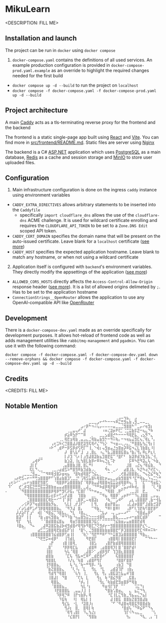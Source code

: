 # MikuLearn

\<DESCRIPTION: FILL ME>

## Installation and launch

The project can be run in `docker` using `docker compose`

1. `docker-compose.yaml` contains the definitions of all used services. An example production configuration is provided in `docker-compose-prod.yaml.example` as an override to highlight the required changes needed for the first build
  - `docker compose up -d --build` to run the project on `localhost`
  - `docker compose -f docker-compose.yaml -f docker-compose-prod.yaml up -d --build`

## Project architecture

A main [Caddy](https://caddyserver.com) acts as a tls-terminating reverse proxy for the frontend and the backend

The frontend is a static single-page app built using [React](https://react.dev) and [Vite](https://vite.dev). You can find more in [src/frontend/README.md](src/frontend/README.md). Static files are server using [Nginx](https://nginx.org)

The backend is a C# [ASP.NET](https://learn.microsoft.com/ru-ru/aspnet/core) application which uses [PostgreSQL](https://www.postgresql.org) as a main database, [Redis](https://redis.io) as a cache and session storage and [MinIO](https://min.io) to store user uploaded files.

## Configuration

1. Main infrastructure configuration is done on the ingress `caddy` instance using environment variables
  - `CADDY_EXTRA_DIRECTIVES` allows arbitrary statements to be inserted into the `Caddyfile`
    - specifically `import cloudflare_dns` allows the use of the `cloudflare-dns` ACME challenge. It is used for wildcard certificate enrolling and requires the `CLOUDFLARE_API_TOKEN` to be set to a `Zone.DNS Edit` scoped API token.
  - `CADDY_CERT_DOMAIN` specifies the domain name that will be present on the auto-issued certificate. Leave blank for a `localhost` certificate ([see more](https://caddyserver.com/docs/automatic-https#local-https))
  - `CADDY_HOST` specifies the expected application hostname. Leave blank to match any hostname, or when not using a wildcard certificate

2. Application itself is configured with `backend`'s environment variables. They directly modify the appsettings of the application ([see more](https://learn.microsoft.com/en-us/aspnet/core/fundamentals/configuration/?view=aspnetcore-9.0#evcp))
  - `ALLOWED_CORS_HOSTS` directly affects the `Access-Control-Allow-Origin` response header ([see more](https://developer.mozilla.org/en-US/docs/Web/HTTP/Guides/CORS#the_http_response_headers)). It is a list of allowed origins delimeted by `;`. Has to be set to the application hostname
  - `ConnectionStrings__OpenRouter` allows the application to use any OpenAI-compatible API like [OpenRouter](https://openrouter.ai/)

## Development

There is a `docker-compose-dev.yaml` made as an override specifically for development purposes. It allows hot-reload of frontend code as well as adds management utilities like `rabbitmq-management` and `pgadmin`. You can use it with the following command:

`docker compose -f docker-compose.yaml -f docker-compose-dev.yaml down --remove-orphans && docker compose -f docker-compose.yaml -f docker-compose-dev.yaml up -d --build`

## Credits

\<CREDITS: FILL ME>

## Notable Mention

```
⠀⠀⠀⠀⠀⠀⠀⠀⠀⠀⠀⠀⠀⠀⠀⠀⠀⠀⠀⠀⠀⠀⠀⠀⠀⠀⠀⠀⠀⠀⠀⠀⠀⠀⠀⠀⠀⠀⠀⠀⠀⢀⣠⠤⢲⣦⡀⠀⣠⠀⠀⠀⠀⠀⠀⠀⠀⠀⠀⠀⠀⠀⠀⠀⠀
⠀⠀⠀⠀⠀⠀⠀⠀⠀⠀⠀⠀⠀⠀⠀⠀⠀⠀⠀⠀⠀⠀⠀⠀⠀⠀⠀⠀⠀⠀⠀⣀⣀⣀⣠⠖⠚⠓⠒⠒⠲⠿⣍⣛⣻⣦⣷⢠⣻⣀⠤⠤⣀⡀⠀⠀⠀⠀⠀⠀⠀⠀⠀⠀⠀
⠀⠀⠀⠀⠀⠀⠀⠀⠀⠀⠀⠀⠀⠀⠀⠀⠀⠀⠀⠀⠀⠀⠀⠀⠀⠀⠀⠀⣠⠔⡿⠓⠲⠬⢥⡤⠤⠤⠤⠤⣤⣀⣀⣈⣻⣿⣿⠓⠉⣀⡤⠔⢶⣻⡆⠀⠀⠀⠀⠀⠀⠀⠀⠀⠀
⠀⠀⠀⠀⠀⠀⠀⠀⠀⠀⠀⠀⠀⠀⠀⠀⠀⠀⠀⠀⠀⠀⠀⢀⣀⣤⢤⠞⠁⣼⠀⠀⠀⠀⠀⠀⠰⠶⢌⣽⡶⠟⢏⡁⢈⣉⣭⣷⡯⣝⠒⢦⣄⠙⠷⠀⠀⠀⠀⠀⠀⠀⠀⠀⠀
⠀⠀⠀⠀⠀⠀⠀⠀⠀⠀⠀⠀⠀⠀⠀⠀⠀⠀⠀⠀⠀⠀⡾⣵⠿⣳⡟⠉⠉⠿⠀⠀⡀⠀⠀⣀⣀⣢⣾⣿⡚⠓⠒⠒⠒⠻⢿⣟⣧⡀⢠⣢⡻⠙⣄⠀⠀⠀⠀⠀⠀⠀⠀⠀⠀
⠀⠀⠀⠀⠀⠀⠀⠀⠀⠀⠀⠀⠀⠀⠀⠀⠀⠀⠀⠀⢀⡀⢿⣟⣲⢿⣷⢀⣤⣠⣄⣈⢿⣷⣤⣷⣻⡓⠒⠻⠭⢷⡄⠒⠲⢶⣦⣬⣻⣏⢦⡈⢿⣆⠘⡄⠀⠀⠀⠀⠀⠀⠀⠀⠀
⠀⠀⠀⠀⠀⠀⠀⠀⠀⠀⠀⠀⠀⠀⠀⠀⠀⢠⢖⣩⠷⢎⣙⣿⣿⣼⡼⣿⣟⣽⣻⢯⢿⠞⣌⠙⢳⡕⠀⠙⠲⣶⠤⢄⡠⣄⡈⠛⣿⣿⣧⢳⣌⢻⡆⡇⠀⠀⠀⠀⠀⠀⠀⠀⠀
⠀⠀⠀⠀⠀⠀⠀⠀⠀⠀⠀⠀⠀⠀⠀⠀⠰⠗⠉⢀⣾⠟⠒⡿⣫⡿⡾⢫⢟⡏⠉⢸⡀⠑⢾⡆⢤⣻⣶⣤⣘⣲⣿⣶⡽⠿⣯⠲⣌⣇⢹⣷⣿⣆⠸⡇⠀⠀⠀⠀⠀⠀⠀⠀⠀
⠀⠀⠀⠀⠀⠀⠀⠀⠀⠀⠀⠀⠀⠀⠀⠀⠀⠀⠀⠈⠀⠀⡼⠀⣿⢣⣧⠋⣸⠀⣰⢀⣿⣆⠀⠰⣄⠙⣧⣨⣿⣿⣿⣯⣿⣦⠘⣷⡌⢻⡄⠿⣆⠟⣆⢇⠀⠀⠀⠀⠀⠀⠀⠀⠀
⠀⠀⠀⠀⠀⠀⠀⠀⠀⠀⠀⠀⢀⣀⠀⠀⠀⠀⠀⠀⠀⠀⡇⡼⣹⠈⢣⠆⡇⣰⣻⣼⣿⣽⣷⣦⣹⣿⣟⣯⠉⠘⣿⠏⠃⠀⣷⣽⡿⣾⡹⣷⣹⣧⡈⢺⡀⠀⠀⠀⠀⠀⠀⠀⠀
⠀⠀⠀⠀⠀⠀⠀⠀⠀⠀⣠⢾⠟⠉⠀⠀⠀⠀⠀⠀⠀⠀⣷⣱⣽⡀⢸⣆⢳⣿⣇⣷⡿⠖⠿⠷⢦⣙⣆⠩⡗⠀⠀⠀⠀⠀⡯⠿⠳⣟⠻⣽⣄⢧⠈⠳⣷⡀⠀⠀⠀⠀⠀⠀⠀
⠀⠀⠀⠀⠀⠀⠀⠀⠀⣸⡇⡏⠀⠀⠀⠀⠀⠀⠀⠀⠀⢀⣤⣿⣿⣷⣸⣿⡀⣿⣅⠛⠇⠀⠀⠀⠀⢈⠙⠂⠀⠀⠀⠀⠀⣸⣿⠀⢠⣜⢦⠘⢿⣮⣷⡀⠀⠙⢦⡀⠀⠀⠀⠀⠀
⠀⠀⠀⠀⠀⠀⠀⠀⠀⢯⣇⠙⢄⣀⠀⠀⠀⢀⣀⡠⣴⣾⣫⠵⠛⣿⣻⠿⣷⣹⣾⣷⡠⡀⠀⠀⠀⠻⠦⠀⣀⠔⠀⠀⣴⣿⣸⣧⡀⠳⣝⠳⢴⡙⢞⣏⠢⡀⠀⠹⡄⠀⠀⠀⠀
⠀⠀⠀⠀⠀⠀⢀⣀⣀⣈⣻⣤⣀⠈⠉⠻⠿⢿⣺⣿⡵⣶⢶⣦⠀⠘⣿⢷⣾⢿⣿⡋⢙⣮⣄⡀⠀⠀⠉⠈⠀⠀⢀⢞⣿⣼⣿⣿⣿⣆⡀⠙⢦⣝⣮⠛⢷⡙⢆⠀⣷⠀⠀⠀⠀
⠀⠀⠀⢠⡴⢟⣫⠤⠖⠒⠛⢛⣲⣿⣿⣿⠟⠋⢱⣿⣴⣷⣿⣹⢃⣀⣘⠃⢩⢿⣫⣥⣿⠧⢿⣿⣗⡶⣤⣄⣀⣴⣷⣻⣿⣿⠻⠘⣏⠛⢿⣦⣀⠱⢤⣉⡑⠛⠮⢿⣹⠀⠀⠀⠀
⠀⢠⢖⠵⠊⠁⢀⡤⠖⣲⣿⣿⣟⣻⣿⣋⠀⠀⠈⢿⣿⡿⠟⣵⣿⣿⣿⣷⡏⠈⢿⡿⣷⣤⣼⢿⣿⣿⢶⣯⣭⣵⣾⢿⣿⠿⢦⡀⢹⠀⠈⣏⠉⠉⢻⣶⣯⡑⠦⣄⠈⠳⣄⠀⠀
⠀⠹⠁⠀⠀⣞⢁⡾⢽⣯⣝⣛⣛⣯⣭⣽⣿⣷⣶⣤⣤⣴⣿⣿⣿⣿⣿⣿⡀⣀⣼⣀⠈⠙⠛⠷⣾⡿⢿⡟⣿⠟⠁⣈⣥⡴⠾⠷⢾⡄⠀⣿⠀⠀⠈⢇⠘⣿⣤⣀⠑⢦⡘⢧⠀
⠄⠀⠀⠀⠀⠈⠻⣿⣿⣿⣿⣿⣿⣿⣿⣿⣿⡿⢿⡿⠛⣻⢏⡽⣯⡄⠘⣏⣿⡏⠈⠙⠓⠶⣤⣀⠀⠙⢿⣿⡇⢀⡿⠋⠁⠀⢀⣀⣸⡇⠀⣟⣀⠀⠀⠀⠙⠃⣿⡎⠑⣤⡙⣌⡇
⠀⠀⠀⠀⠀⠀⠀⠙⢿⣿⣿⣿⣿⣿⣿⣿⡥⣖⡯⠖⢋⣡⡞⣼⣿⠀⠀⢹⣿⣷⠀⠀⣀⡀⠀⠉⠻⣦⠀⢿⣿⡿⠁⣠⡶⠟⠋⠉⠹⣆⣸⣿⣿⠀⣀⡤⣤⡀⣿⠇⠀⢸⠳⡜⡇
⠀⠀⠀⠀⠀⠀⠀⠀⣈⣿⣿⣿⣿⣿⣿⣏⢿⣗⠒⠊⠉⢸⠁⡿⡏⠀⢀⣿⡿⣁⠤⢶⣿⣽⡆⠀⠀⠘⢷⡈⠉⣡⠾⠋⠀⠀⣠⣆⢠⣿⣿⣿⡟⢀⣷⠒⢺⣧⡏⠀⠀⢸⠀⢹⣹
⠀⠀⠀⠀⠀⠀⡠⢪⠟⡽⠙⢶⣾⣿⣿⣿⣷⡻⣦⡀⠀⠀⢣⣇⡇⢀⡞⣸⠏⠁⠀⠀⡇⢻⡀⠀⠀⣾⣶⡟⣿⣥⡄⠀⠀⢠⣇⣼⡶⣿⣿⠋⣸⣾⣷⣚⣽⡟⠀⠀⠀⣏⠀⡼⣿
⠀⠀⠀⠀⢀⠎⡴⣣⣾⠟⣡⠞⢹⡿⣿⢿⣿⣿⣿⣷⣄⠀⠈⠻⡹⣼⠀⣿⡄⠀⠀⠀⠉⠻⣷⡀⠀⠙⠿⠇⣿⠿⠇⠀⠀⢠⡿⠋⢇⢹⣟⢷⠫⣿⣟⡿⠋⠀⠀⣠⣾⢞⡜⠁⡿
⠀⠀⠀⠀⡼⡼⣵⠏⡏⣰⠃⠀⢾⡇⠈⠻⣿⣮⡉⠹⣿⣧⣄⡀⠙⣇⠀⠸⣿⣄⡀⠀⠀⠀⠈⢉⣧⡴⠀⠠⡄⣀⡤⠤⠴⠋⠁⠀⠈⢻⣿⣾⣤⡿⠋⠀⠀⠀⣉⣽⠿⠋⠀⣰⠃
⠀⠀⠀⠀⣿⣽⠋⠀⡇⡇⠀⠀⠘⣷⢠⣶⢮⣻⣿⣦⠈⠛⠙⠹⣷⠘⢦⣤⣿⣳⣭⣑⣒⣒⣺⣿⢿⣀⣀⣀⣿⣧⣀⣀⣀⡤⠴⠒⣶⣿⣏⣾⡿⠁⠀⠀⠀⠉⠉⠀⠀⠀⠀⠀⠀
⠀⠀⠀⠀⢻⡏⠀⠀⢳⣇⠀⠀⠀⠈⠈⣿⣾⣿⣿⣮⣿⣦⠀⠀⢿⣶⡫⣿⣿⣿⣿⣿⡹⣯⣊⠁⠉⠉⠉⠉⢙⣮⣷⣶⡤⣤⣶⣿⣿⣟⣾⢿⠀⠀⠀⠀⠀⠀⠀⠀⠀⠀⠀⠀⠀
⠀⠀⠀⠀⠸⣿⣦⡀⠀⠙⠦⠀⠀⢀⣼⠿⣽⣿⣯⣷⣼⡷⢾⣻⣾⣿⠞⢿⢻⡷⠻⣿⣏⡙⢝⣻⡾⡖⠒⣻⣿⣿⣿⣿⣿⣿⣿⣿⣿⣿⡟⣎⠣⣀⠀⠀⠀⠀⠀⠀⠀⠀⠀⠀⠀
⠀⠀⠀⠀⠀⠀⠈⠁⠀⠀⠀⠀⣴⣋⣉⣩⣿⣿⢿⣟⣷⣾⣯⡟⢱⡇⠀⠘⣿⠣⡀⣈⣻⣿⣿⣿⣷⣷⣶⣿⣿⣟⠋⡿⣹⣿⣿⣿⣿⢟⣏⠺⠿⠶⠭⠷⠂⠀⠀⠀⠀⠀⠀⠀⠀
⠀⠀⠀⠀⠀⠀⠀⠀⠀⢰⣿⣿⣿⣿⣿⣿⣿⢹⣮⣾⣿⡿⢋⣶⢸⡇⠀⠀⠈⢷⡑⠈⢻⣟⠛⠛⠿⠋⠙⠓⣭⣿⣹⣵⣿⣿⣿⣿⣿⠈⠻⣷⣄⡀⠀⠀⠀⠀⠀⠀⠀⠀⠀⠀⠀
⠀⠀⠀⠀⠀⠀⠀⠀⠀⠀⠀⠈⠙⢟⣛⡭⠶⢾⡿⠃⠀⠀⢸⢹⣾⣇⠀⠀⠀⠀⠻⣟⣿⡏⠀⠀⠀⠀⢰⣿⣿⢿⡇⣿⣿⣿⣿⣟⡏⠀⠀⠀⠉⠙⠓⠒⠂⠀⠀⠀⠀⠀⠀⠀⠀
⠀⠀⠀⠀⠀⠀⠀⠀⠀⠀⠀⠀⠀⠀⠀⠀⢠⡟⠀⠀⠀⢰⣿⢸⣿⢿⡀⠀⠀⠀⠀⢸⣿⣣⠀⠀⠀⢠⣿⡟⣷⣾⣿⢿⣿⣿⣿⣿⡇⠀⠀⠀⠀⠀⠀⠀⠀⠀⠀⠀⠀⠀⠀⠀⠀
⠀⠀⠀⠀⠀⠀⠀⠀⠀⠀⠀⠀⠀⠀⠀⢀⣿⠁⠀⠀⠀⠘⡿⡿⢿⣏⣧⠀⠀⠀⢀⣾⣿⠿⠀⢀⣴⣿⣿⢿⡹⡇⣿⠈⣿⣿⡟⣾⠇⠀⠀⠀⠀⠀⠀⠀⠀⠀⠀⠀⠀⠀⠀⠀⠀
⠀⠀⠀⠀⠀⠀⠀⠀⠀⠀⠀⠀⠀⠀⠀⢸⣿⡇⠀⠀⠀⠀⢳⢧⠈⢿⣿⠀⠀⢀⣼⣿⠕⠁⣠⣾⡿⣻⠏⠀⢹⣹⣿⣆⣿⣿⣿⣿⠀⠀⠀⠀⠀⠀⠀⠀⠀⠀⠀⠀⠀⠀⠀⠀⠀
⠀⠀⠀⠀⠀⠀⠀⠀⠀⠀⠀⠀⠀⠀⠀⣾⣿⣷⠀⠀⠀⠀⠈⣏⢧⠀⢻⣧⠶⣋⠿⠋⣀⣾⣟⣿⠞⠁⠀⠀⠀⢯⣿⣿⣿⣿⣿⡏⠀⠀⠀⠀⠀⠀⠀⠀⠀⠀⠀⠀⠀⠀⠀⠀⠀
⠀⠀⠀⠀⠀⠀⠀⠀⠀⠀⠀⠀⠀⠀⠀⢻⣿⣿⣇⠀⠀⠀⠀⠸⡜⣆⠈⢷⣿⠀⢠⣾⣿⠟⢻⡏⠀⠀⠀⠀⠀⠘⣿⣿⠏⣿⣿⠃⠀⠀⠀⠀⠀⠀⠀⠀⠀⠀⠀⠀⠀⠀⠀⠀⠀
⠀⠀⠀⠀⠀⠀⠀⠀⠀⠀⠀⠀⠀⠀⠀⢸⡻⣿⣿⣦⡀⠀⠀⠀⢧⠘⣆⠈⢷⠒⠛⢻⡿⠄⠘⣧⠀⠀⠀⠀⠀⢰⣷⣹⠀⠙⣿⠀⠀⠀⠀⠀⠀⠀⠀⠀⠀⠀⠀⠀⠀⠀⠀⠀⠀
⠀⠀⠀⠀⠀⠀⠀⠀⠀⠀⠀⠀⠀⠀⠀⠈⣷⣝⣿⣿⣷⣄⠀⠀⠈⢇⠸⡄⠈⣇⠀⠀⢻⣆⠀⠘⣇⠀⠀⣠⣾⣽⢹⡟⠀⢰⣷⡄⠀⠀⠀⠀⠀⠀⠀⠀⠀⠀⠀⠀⠀⠀⠀⠀⠀
⠀⠀⠀⠀⠀⠀⠀⠀⠀⠀⠀⠀⠀⠀⠀⠀⢻⣾⢻⠙⢿⣿⡇⠀⠀⠈⢧⢳⠀⢸⡀⠀⠀⢻⣆⠀⢻⡄⢠⣿⣯⣽⣓⣧⣤⠾⢹⣿⠀⠀⠀⠀⠀⠀⠀⠀⠀⠀⠀⠀⠀⠀⠀⠀⠀
⠀⠀⠀⠀⠀⠀⠀⠀⠀⠀⠀⠀⠀⠀⠀⠀⢸⣿⣼⡇⠀⠙⣿⠀⠀⠀⠈⢏⢧⠀⣇⠀⠀⠀⢻⣆⠀⢷⠘⣿⣮⡻⣿⠁⠀⢀⣯⣿⡄⠀⠀⠀⠀⠀⠀⠀⠀⠀⠀⠀⠀⠀⠀⠀⠀
⠀⠀⠀⠀⠀⠀⠀⠀⠀⠀⠀⠀⠀⠀⠀⠀⠀⢿⣿⣧⡀⠀⠀⠀⠀⠀⠀⠘⡾⡄⢸⠀⠀⠀⠈⢻⣆⠈⢷⣷⣾⣟⣻⣶⣿⡿⠛⢿⣷⠀⠀⠀⠀⠀⠀⠀⠀⠀⠀⠀⠀⠀⠀⠀⠀
⠀⠀⠀⠀⠀⠀⠀⠀⠀⠀⠀⠀⠀⠀⠀⠀⠀⠈⣿⣿⣿⣦⣀⠀⠀⠀⠀⠀⢳⣇⠘⡆⠀⠀⠀⠀⠻⣶⢺⡏⢹⡟⠀⠉⠁⠀⠀⠀⢩⣍⠙⡆⠀⠀⠀⠀⠀⠀⠀⠀⠀⠀⠀⠀⠀
⠀⠀⠀⠀⠀⠀⠀⠀⠀⠀⠀⠀⠀⠀⠀⠀⠀⠀⠸⣟⣿⣿⣿⣧⠀⢀⣤⣤⡸⣸⠀⡇⠀⠀⠀⠀⠀⠙⣿⣷⢡⣿⣶⣄⠀⠀⣄⠀⣦⣍⠙⢳⡀⠀⠀⠀⠀⠀⠀⠀⠀⠀⠀⠀⠀
⠀⠀⠀⠀⠀⠀⠀⠀⠀⠀⠀⠀⠀⠀⠀⠀⠀⠀⠀⠹⡿⢿⡙⠿⠀⢸⡟⢲⣷⡿⡄⢿⠀⠀⠀⠀⠀⠀⠘⣏⢸⣇⣍⢻⣷⣀⢻⣦⣤⣌⡙⣦⡇⠀⠀⠀⠀⠀⠀⠀⠀⠀⠀⠀⠀
⠀⠀⠀⠀⠀⠀⠀⠀⠀⠀⠀⠀⠀⠀⠀⠀⠀⠀⠀⠀⠹⣯⢷⠀⠀⠸⡇⠀⢿⣧⡇⢸⠀⠀⠀⠀⠀⠀⠀⣼⢸⣿⣯⠀⣿⣿⣷⣝⣿⣻⣿⣼⣷⠀⠀⠀⠀⠀⠀⠀⠀⠀⠀⠀⠀
⠀⠀⠀⠀⠀⠀⠀⠀⠀⠀⠀⠀⠀⠀⠀⠀⠀⠀⠀⠀⠀⢻⣎⣧⠀⠐⣇⠀⠘⣽⣿⡸⡆⠀⠀⠀⠀⠀⠀⠈⠋⠈⠻⣼⣿⢶⢿⣿⣯⡻⣿⣿⣾⣷⠀⠀⠀⠀⠀⠀⠀⠀⠀⠀⠀
⠀⠀⠀⠀⠀⠀⠀⠀⠀⠀⠀⠀⠀⠀⠀⠀⠀⠀⠀⠀⠀⠀⢻⡼⡆⠀⣿⡀⠀⣿⢿⡇⢷⠀⠀⠀⠀⠀⠀⠀⠀⠀⠀⠘⣿⣾⢧⠈⠙⠿⣮⠟⠉⠙⢦⠀⠀⠀⠀⠀⠀⠀⠀⠀⠀
⠀⠀⠀⠀⠀⠀⠀⠀⠀⠀⠀⠀⠀⠀⠀⠀⠀⠀⠀⠀⠀⠀⠈⢿⢻⢠⣿⡇⠀⠹⣄⢳⣜⡆⠀⠀⠀⠀⠀⠀⠀⠀⠀⠀⢹⡏⠪⠳⢤⣄⣀⠀⠀⠀⠈⢣⠀⠀⠀⠀⠀⠀⠀⠀⠀
⠀⠀⠀⠀⠀⠀⠀⠀⠀⠀⠀⠀⠀⠀⠀⠀⠀⠀⠀⠀⠀⠀⠀⠘⣎⣿⡟⡇⠀⠀⠈⢻⣿⣷⠀⠀⠀⠀⠀⠀⠀⠀⠀⠀⠀⢳⡄⠀⠀⠀⠙⢧⡀⢀⡄⠈⡇⠀⠀⠀⠀⠀⠀⠀⠀
```
